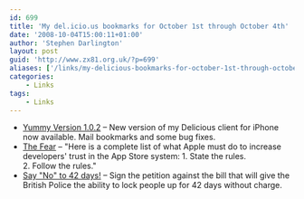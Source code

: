 ```yaml
---
id: 699
title: 'My del.icio.us bookmarks for October 1st through October 4th'
date: '2008-10-04T15:00:11+01:00'
author: 'Stephen Darlington'
layout: post
guid: 'http://www.zx81.org.uk/?p=699'
aliases: ['/links/my-delicious-bookmarks-for-october-1st-through-october-4th.html']
categories:
    - Links
tags:
    - Links
---
```


- [Yummy Version 1.0.2](http://www.yummyapp.com/2008/10/yummy-version-102.html) – New version of my Delicious client for iPhone now available. Mail bookmarks and some bug fixes.
- [The Fear](http://daringfireball.net/2008/10/the_fear) – "Here is a complete list of what Apple must do to increase developers' trust in the App Store system:  1. State the rules.  
     2. Follow the rules."
- [Say "No" to 42 days!](http://www.protectthehuman.com/42days) – Sign the petition against the bill that will give the British Police the ability to lock people up for 42 days without charge.